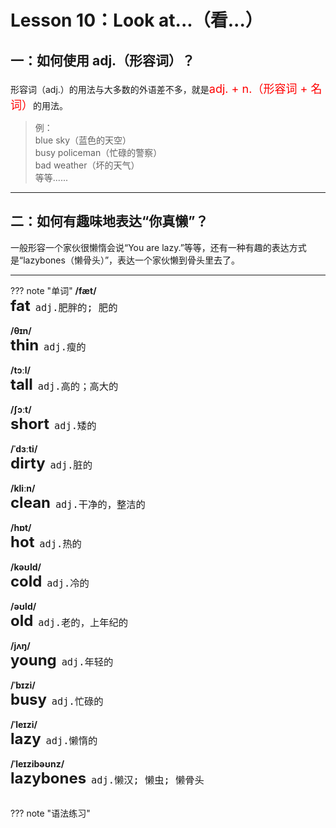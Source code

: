 # Lesson 10：Look at...（看...）


## 一：如何使用 adj.（形容词）？

形容词（adj.）的用法与大多数的外语差不多，就是<font color=red size=4>adj. + n.（形容词 + 名词）</font>的用法。

> 例：<br>
> blue sky（蓝色的天空）<br>
> busy policeman（忙碌的警察）<br>
> bad weather（坏的天气）<br>
> 等等......


---
## 二：如何有趣味地表达“你真懒”？

一般形容一个家伙很懒惰会说“You are lazy.”等等，还有一种有趣的表达方式是“lazybones（懒骨头）”，表达一个家伙懒到骨头里去了。


---
??? note "单词"
    **/fæt/**<br>
    <font size=5>**fat**</font>&nbsp;&nbsp;<font size=4>`adj.肥胖的; 肥的`</font><br>
    <br>
    **/θɪn/**<br>
    <font size=5>**thin**</font>&nbsp;&nbsp;<font size=4>`adj.瘦的`</font><br>
    <br>
    **/tɔːl/**<br>
    <font size=5>**tall**</font>&nbsp;&nbsp;<font size=4>`adj.高的；高大的`</font><br>
    <br>
    **/ʃɔːt/**<br>
    <font size=5>**short**</font>&nbsp;&nbsp;<font size=4>`adj.矮的`</font><br>
    <br>
    **/ˈdɜːti/**<br>
    <font size=5>**dirty**</font>&nbsp;&nbsp;<font size=4>`adj.脏的`</font><br>
    <br>
    **/kliːn/**<br>
    <font size=5>**clean**</font>&nbsp;&nbsp;<font size=4>`adj.干净的，整洁的`</font><br>
    <br>
    **/hɒt/**<br>
    <font size=5>**hot**</font>&nbsp;&nbsp;<font size=4>`adj.热的`</font><br>
    <br>
    **/kəʊld/**<br>
    <font size=5>**cold**</font>&nbsp;&nbsp;<font size=4>`adj.冷的`</font><br>
    <br>
    **/əʊld/**<br>
    <font size=5>**old**</font>&nbsp;&nbsp;<font size=4>`adj.老的，上年纪的`</font><br>
    <br>
    **/jʌŋ/**<br>
    <font size=5>**young**</font>&nbsp;&nbsp;<font size=4>`adj.年轻的`</font><br>
    <br>
    **/ˈbɪzi/**<br>
    <font size=5>**busy**</font>&nbsp;&nbsp;<font size=4>`adj.忙碌的`</font><br>
    <br>
    **/ˈleɪzi/**<br>
    <font size=5>**lazy**</font>&nbsp;&nbsp;<font size=4>`adj.懒惰的`</font><br>
    <br>
    **/ˈleɪzibəʊnz/**<br>
    <font size=5>**lazybones**</font>&nbsp;&nbsp;<font size=4>`adj.懒汉; 懒虫; 懒骨头`</font><br>
    <br>


??? note "语法练习"

